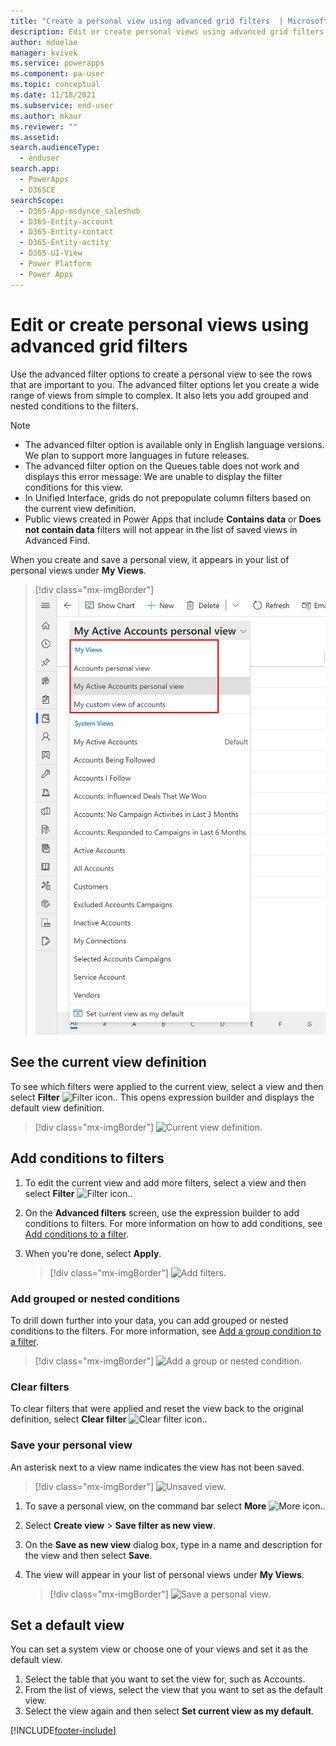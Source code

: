 ```yaml
---
title: "Create a personal view using advanced grid filters  | MicrosoftDocs"
description: Edit or create personal views using advanced grid filters in model-driven Power Apps.
author: mduelae
manager: kvivek
ms.service: powerapps
ms.component: pa-user
ms.topic: conceptual
ms.date: 11/18/2021
ms.subservice: end-user
ms.author: mkaur
ms.reviewer: ""
ms.assetid: 
search.audienceType: 
  - enduser
search.app: 
  - PowerApps
  - D365CE
searchScope:
  - D365-App-msdynce_saleshub
  - D365-Entity-account
  - D365-Entity-contact
  - D365-Entity-actity
  - D365-UI-View
  - Power Platform
  - Power Apps
---
```



# Edit or create personal views using advanced grid filters 

Use the advanced filter options to create a personal view to see the rows that are important to you. The advanced filter options let you create a wide range of views from simple to complex. It also lets you add grouped and nested conditions to the filters.


> [!NOTE]
> - The advanced filter option is available only in English language versions. We plan to support more languages in future releases.
> - The advanced filter option on the Queues table does not work and displays this error message: We are unable to display the filter conditions for this view.
> - In Unified Interface, grids do not prepopulate column filters based on the current view definition.
> - Public views created in Power Apps that include **Contains data** or **Does not contain data** filters will not appear in the list of saved views in Advanced Find.

When you create and save a personal view, it appears in your list of personal views under **My Views**.

> [!div class="mx-imgBorder"]
> ![Personal views.](media/my_peronsal_view.png "Personal views")


## See the current view definition

To see which filters were applied to the current view, select a view and then select **Filter** ![Filter icon.](media/commandbar_filter_icon.png "Filter icon"). This opens expression builder and displays the default view definition.

> [!div class="mx-imgBorder"] 
> ![Current view definition.](media/current_view_def.gif "This image demonstrates how to see the filters for the view the view")

## Add conditions to filters

1. To edit the current view and add more filters, select a view and then select **Filter** ![Filter icon.](media/commandbar_filter_icon.png "Filter icon").
2. On the **Advanced filters** screen, use the expression builder to add conditions to filters. For more information on how to add conditions, see [Add conditions to a filter](../maker/model-driven-apps/create-edit-view-filters.md#add-conditions-to-a-filter).
3. When you're done, select **Apply**. 

   > [!div class="mx-imgBorder"] 
   > ![Add filters.](media/add_filters.gif "This image demonstrates how to add filters using expression builder")

### Add grouped or nested conditions

To drill down further into your data, you can add grouped or nested conditions to the filters. For more information, see [Add a group condition to a filter](../maker/model-driven-apps/create-edit-view-filters.md#add-a-group-condition-to-a-filter).

   > [!div class="mx-imgBorder"] 
   > ![Add a group or nested condition.](media/group_condition.gif "This image demonstrates how to add a grouped or nested condition to a filter")

### Clear filters

To clear filters that were applied and reset the view back to the original definition, select **Clear filter** ![Clear filter icon.](media/clear_filter_icon.png "Clear filter icon").

### Save your personal view

An asterisk next to a view name indicates the view has not been saved. 

   > [!div class="mx-imgBorder"] 
   > ![Unsaved view.](media/unsaved_view.png "Unsaved view")

1. To save a personal view, on the command bar select **More** ![More icon.](media/commandbar_more_icon.png "More icon"). 
2. Select **Create view** > **Save filter as new view**.
3. On the **Save as new view** dialog box, type in a name and description for the view and then select **Save**.
4. The view will appear in your list of personal views under **My Views**.

   > [!div class="mx-imgBorder"] 
   > ![Save a personal view.](media/save_personal_view.gif "This image demonstrates how to save a personal view")

## Set a default view

You can set a system view or choose one of your views and set it as the default view.

1. Select the table that you want to set the view for, such as Accounts.
2. From the list of views, select the view that you want to set as the default view.
3. Select the view again and then select **Set current view as my default**.

   


[!INCLUDE[footer-include](../includes/footer-banner.md)]
